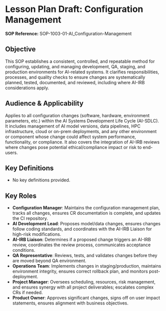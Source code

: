# Lesson Plan Draft: Configuration Management

**SOP Reference:** SOP-1003-01-AI_Configuration-Management

## Objective

This SOP establishes a consistent, controlled, and repeatable method for configuring, updating, and managing development, QA, staging, and production environments for AI-related systems. It clarifies responsibilities, processes, and quality checks to ensure changes are systematically planned, tested, documented, and reviewed, including where AI-IRB considerations apply.

## Audience & Applicability

Applies to all configuration changes (software, hardware, environment parameters, etc.) within the AI Systems Development Life Cycle (AI-SDLC). It includes management of AI model versions, data pipelines, HPC infrastructure, cloud or on-prem deployments, and any other environment or component whose change could affect system performance, functionality, or compliance. It also covers the integration of AI-IRB reviews where changes pose potential ethical/compliance impact or risk to end-users.

## Key Definitions

- No key definitions provided.

## Key Roles

- **Configuration Manager**: Maintains the configuration management plan, tracks all changes, ensures CR documentation is complete, and updates the CI repository.
- **AI Development Lead**: Proposes model/data changes, ensures changes follow coding standards, and coordinates with the AI-IRB Liaison for high-risk modifications.
- **AI-IRB Liaison**: Determines if a proposed change triggers an AI-IRB review, coordinates the review process, communicates acceptance conditions.
- **QA Representative**: Reviews, tests, and validates changes before they are moved beyond QA environment.
- **Operations Team**: Implements changes in staging/production, maintains environment integrity, ensures correct rollback plan, and monitors post-deployment.
- **Project Manager**: Oversees scheduling, resources, risk management, and ensures synergy with all project deliverables; escalates complex CRs if needed.
- **Product Owner**: Approves significant changes, signs off on user impact statements, ensures alignment with business objectives.

